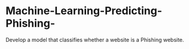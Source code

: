 # Machine-Learning-Predicting-Phishing-
Develop a model that classifies whether a website is a Phishing website.
